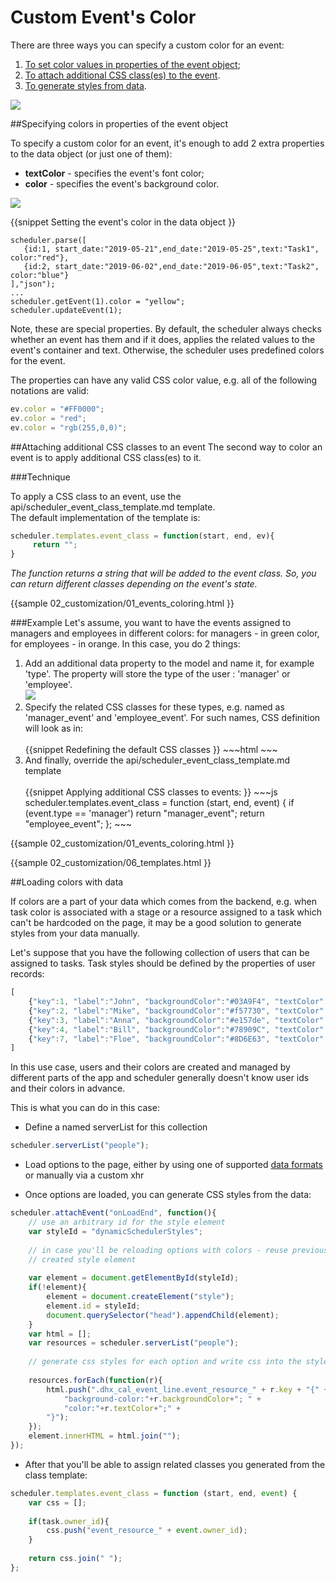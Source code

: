 Custom Event's Color
============================

There are three ways you can specify a custom color for an event:

1. [To set color values in properties of the event object](custom_events_color.md#specifyingcolorsinpropertiesoftheeventobject);
2. [To attach additional CSS class(es) to the event](custom_events_color.md#attachingadditionalcssclassestoanevent).
2. [To generate styles from data](custom_events_color.md#loadingcolorswithdata).

<img src="custom_event_color.png"/>

##Specifying colors in properties of the event object

To specify a custom color for an event, it's enough to add 2 extra properties to the data object (or just one of them):

- **textColor** - specifies the event's font color;
- **color** - specifies the event's background color.

<img src="custom_color_model.png"/>

{{snippet
Setting the event's color in the data object
}}
~~~
scheduler.parse([
   {id:1, start_date:"2019-05-21",end_date:"2019-05-25",text:"Task1", color:"red"},
   {id:2, start_date:"2019-06-02",end_date:"2019-06-05",text:"Task2", color:"blue"}
],"json");
...
scheduler.getEvent(1).color = "yellow";
scheduler.updateEvent(1);
~~~

Note, these are special properties. By default, the scheduler always checks whether an event has them and if it does, applies the related values to the event's container and text. 
Otherwise, the scheduler uses predefined colors for the event.


The properties can have any valid CSS color value, e.g. all of the following notations are valid:

~~~js
ev.color = "#FF0000";
ev.color = "red";
ev.color = "rgb(255,0,0)";
~~~


##Attaching additional CSS classes to an event
The second way to color an event is to apply additional CSS class(es) to it. 

###Technique

To apply a CSS class to an event, use the api/scheduler_event_class_template.md template.<br>
The default implementation of the template is:

~~~js
scheduler.templates.event_class = function(start, end, ev){
     return "";
}
~~~
*The function returns a string that will be added to the event class. So, you can return different classes depending on the event's state.*

{{sample
	02_customization/01_events_coloring.html
}}

###Example
Let's assume, you want to have the events assigned to managers and employees in different colors: for managers - in green color, for employees - in orange. In this case, you do 2 things:

<ol>
	<li>Add an additional data property to the model and name it, for example 'type'. The property will store the type of the user : 'manager' or 'employee'. <br> <img src="extended_data_model.png"/></li>
	<li>Specify the related CSS classes for these types, e.g. named as 'manager_event' and 'employee_event'. For such names, CSS definition will look as in:<br> <br>
{{snippet
Redefining the default CSS classes
}}
~~~html
<style>
	/*event in day or week view*/
    .dhx_cal_event.manager_event div{
    	background-color: #009966 !important;
        color: black !important;
    }
	.dhx_cal_event.employee_event div{
		background-color: #FF9933 !important;
		color: black !important;
	}
 
    /*multi-day event in month view*/
    .dhx_cal_event_line.manager_event{
    	background-color: #009966 !important;
		color: black !important;
	}
	.dhx_cal_event_line.employee_event{
    	background-color: #FF9933 !important;
		color: black !important;
	}
 
	/*event with fixed time, in month view*/
	.dhx_cal_event_clear.manager_event{
    	color: black !important;
	}
	.dhx_cal_event_clear.employee_event{
    	color: black !important;
	}
</style>
~~~
    </li>
    <li>And finally, override the api/scheduler_event_class_template.md template <br> <br>
{{snippet
Applying additional CSS classes to events:
}}
~~~js
scheduler.templates.event_class = function (start, end, event) {
	if (event.type == 'manager') return "manager_event";
    return "employee_event"; 
};
~~~
</li>
</ol>

{{sample
	02_customization/01_events_coloring.html
}}

{{sample
	02_customization/06_templates.html
}}

##Loading colors with data

If colors are a part of your data which comes from the backend, e.g. when task color is associated with a stage or a resource assigned to a task which can't be hardcoded on the page, it may be a good solution to generate styles from your data manually.

Let's suppose that you have the following collection of users that can be assigned to tasks. Task styles should be defined by the properties of user records:

~~~js
[
    {"key":1, "label":"John", "backgroundColor":"#03A9F4", "textColor":"#FFF"},
    {"key":2, "label":"Mike", "backgroundColor":"#f57730", "textColor":"#FFF"},
    {"key":3, "label":"Anna", "backgroundColor":"#e157de", "textColor":"#FFF"},
    {"key":4, "label":"Bill", "backgroundColor":"#78909C", "textColor":"#FFF"},
    {"key":7, "label":"Floe", "backgroundColor":"#8D6E63", "textColor":"#FFF"}
]
~~~

In this use case, users and their colors are created and managed by different parts of the app and scheduler generally doesn't know user ids and their colors in advance.

This is what you can do in this case:

- Define a named serverList for this collection

~~~js
scheduler.serverList("people");
~~~

- Load options to the page, either by using one of supported [data formats](data_formats.md#jsonwithcollections) or manually via a custom xhr

- Once options are loaded, you can generate CSS styles from the data:

~~~js
scheduler.attachEvent("onLoadEnd", function(){
    // use an arbitrary id for the style element
    var styleId = "dynamicSchedulerStyles";
 
    // in case you'll be reloading options with colors - reuse previously
    // created style element
 
    var element = document.getElementById(styleId);
    if(!element){
        element = document.createElement("style");
        element.id = styleId;
        document.querySelector("head").appendChild(element);
    }
    var html = [];
    var resources = scheduler.serverList("people");
 
    // generate css styles for each option and write css into the style element,
 
    resources.forEach(function(r){
        html.push(".dhx_cal_event_line.event_resource_" + r.key + "{" +
            "background-color:"+r.backgroundColor+"; " +
            "color:"+r.textColor+";" +
        "}");
    });
    element.innerHTML = html.join("");
});
~~~

- After that you'll be able to assign related classes you generated from the class template:

~~~js
scheduler.templates.event_class = function (start, end, event) {
    var css = [];
 
    if(task.owner_id){
        css.push("event_resource_" + event.owner_id);
    }
 
    return css.join(" ");
};
~~~